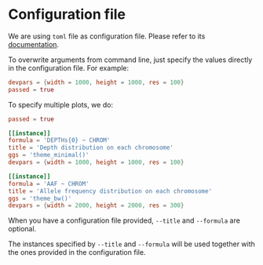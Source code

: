 # Configuration file

We are using `toml` file as configuration file. Please refer to its [documentation](https://github.com/toml-lang/toml).

To overwrite arguments from command line, just specify the values directly in the configuration file. For example:
```toml
devpars = {width = 1000, height = 1000, res = 100}
passed = true
```

To specify multiple plots, we do:
```toml
passed = true

[[instance]]
formula = 'DEPTHs{0} ~ CHROM'
title = 'Depth distribution on each chromosome'
ggs = 'theme_minimal()'
devpars = {width = 1000, height = 1000, res = 100}

[[instance]]
formula = 'AAF ~ CHROM'
title = 'Allele frequency distribution on each chromosome'
ggs = 'theme_bw()'
devpars = {width = 2000, height = 2000, res = 300}

```

When you have a configuration file provided, `--title` and `--formula` are optional.

The instances specified by `--title` and `--formula` will be used together with the ones provided in the configuration file.
